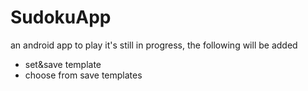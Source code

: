 # SudokuApp
an android app to play
it's still in progress, the following will be added
- set&save template
- choose from save templates
